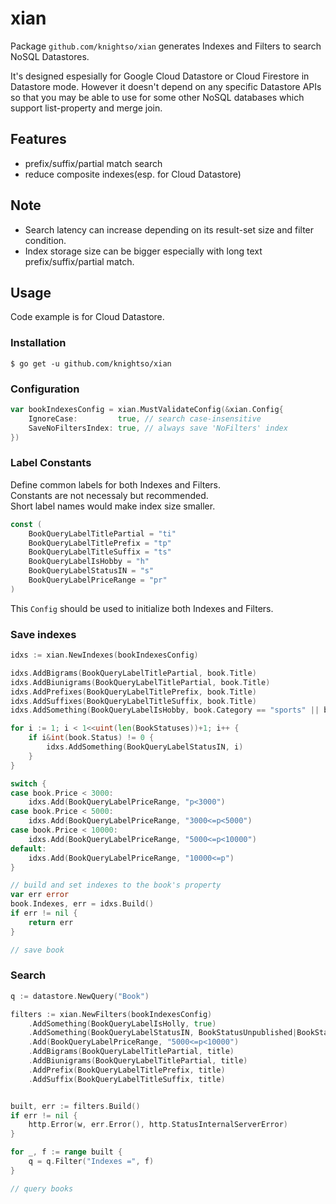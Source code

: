 # xian

Package `github.com/knightso/xian` generates Indexes and Filters to search NoSQL Datastores.

It's designed espesially for Google Cloud Datastore or Cloud Firestore in Datastore mode. However it doesn't depend on any specific Datastore APIs so that you may be able to use for some other NoSQL databases which support list-property and merge join.

## Features

* prefix/suffix/partial match search
* reduce composite indexes(esp. for Cloud Datastore)

## Note

* Search latency can increase depending on its result-set size and filter condition.
* Index storage size can be bigger especially with long text prefix/suffix/partial match.

## Usage

Code example is for Cloud Datastore.

### Installation

```
$ go get -u github.com/knightso/xian
```

### Configuration

```go
var bookIndexesConfig = xian.MustValidateConfig(&xian.Config{
	IgnoreCase:         true, // search case-insensitive
	SaveNoFiltersIndex: true, // always save 'NoFilters' index
})
```

### Label Constants

Define common labels for both Indexes and Filters.  
Constants are not necessaly but recommended.  
Short label names would make index size smaller.

```go
const (
	BookQueryLabelTitlePartial = "ti"
	BookQueryLabelTitlePrefix = "tp"
	BookQueryLabelTitleSuffix = "ts"
	BookQueryLabelIsHobby = "h"
	BookQueryLabelStatusIN = "s"
	BookQueryLabelPriceRange = "pr"
)
```

This `Config` should be used to initialize both Indexes and Filters.

### Save indexes

```go
idxs := xian.NewIndexes(bookIndexesConfig)

idxs.AddBigrams(BookQueryLabelTitlePartial, book.Title)
idxs.AddBiunigrams(BookQueryLabelTitlePartial, book.Title)
idxs.AddPrefixes(BookQueryLabelTitlePrefix, book.Title)
idxs.AddSuffixes(BookQueryLabelTitleSuffix, book.Title)
idxs.AddSomething(BookQueryLabelIsHobby, book.Category == "sports" || book.Category == "cooking")

for i := 1; i < 1<<uint(len(BookStatuses))+1; i++ {
	if i&int(book.Status) != 0 {
		idxs.AddSomething(BookQueryLabelStatusIN, i)
	}
}

switch {
case book.Price < 3000:
	idxs.Add(BookQueryLabelPriceRange, "p<3000")
case book.Price < 5000:
	idxs.Add(BookQueryLabelPriceRange, "3000<=p<5000")
case book.Price < 10000:
	idxs.Add(BookQueryLabelPriceRange, "5000<=p<10000")
default:
	idxs.Add(BookQueryLabelPriceRange, "10000<=p")
}

// build and set indexes to the book's property
var err error
book.Indexes, err = idxs.Build()
if err != nil {
	return err
}

// save book
```

### Search

```go
q := datastore.NewQuery("Book")

filters := xian.NewFilters(bookIndexesConfig)
    .AddSomething(BookQueryLabelIsHolly, true)
    .AddSomething(BookQueryLabelStatusIN, BookStatusUnpublished|BookStatusPublished)
    .Add(BookQueryLabelPriceRange, "5000<=p<10000")
    .AddBigrams(BookQueryLabelTitlePartial, title)
    .AddBiunigrams(BookQueryLabelTitlePartial, title)
    .AddPrefix(BookQueryLabelTitlePrefix, title)
    .AddSuffix(BookQueryLabelTitleSuffix, title)


built, err := filters.Build()
if err != nil {
    http.Error(w, err.Error(), http.StatusInternalServerError)
}

for _, f := range built {
    q = q.Filter("Indexes =", f)
}

// query books
```
